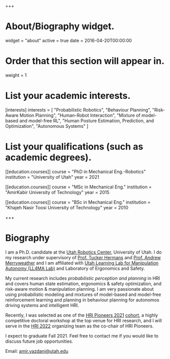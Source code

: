 +++
# About/Biography widget.
widget = "about"
active = true
date = 2016-04-20T00:00:00

# Order that this section will appear in.
weight = 1

# List your academic interests.
[interests]
  interests = [
    "Probabilistic Robotics",
    "Behaviour Planning",
    "Risk-Aware Motion Planning",
    "Human-Robot Interaction",
    "Mixture of model-based and model-free RL",
    "Human Posture Estimation, Prediction, and Optimization",
    "Autonomous Systems"
]

# List your qualifications (such as academic degrees).
[[education.courses]]
  course = "PhD in Mechanical Eng.-Robotics"
  institution = "University of Utah"
  year = 2021

[[education.courses]]
  course = "MSc in Mechanical Eng."
  institution = "AmirKabir University of Technology"
  year = 2015

[[education.courses]]
  course = "BSc in Mechanical Eng."
  institution = "Khajeh Nasir Toosi University of Technology"
  year = 2010

+++

# Biography
I am a Ph.D. candidate at the [Utah Robotics Center](http://robotics.coe.utah.edu/), University of Utah. I do my research under supervisory of [Prof. Tucker Hermans](http://www.cs.utah.edu/~thermans/) and [Prof. Andrew Merryweather](https://mech.utah.edu/faculty/andrew-merryweather/) and I am affiliated with [Utah Learning Lab for Manipulation Autonomy (LL4MA Lab)](https://robot-learning.cs.utah.edu/) and Laboratory of Ergonomics and Safety.

My current research includes *probabilistic perception and planning* in HRI and covers human state estimation, ergonomics & safety optimization, and risk-aware motion & manipulation planning.
I am very passionate about using probabilistic modeling and mixtures of model-based and model-free reinforcement learning and planning in behaviour planning for autonomos driving systems and intelligent HRI.

Recently, I was selected as one of the [HRI Pioneers 2021](http://www.hripioneers.info/hri21/index.html) [cohort](http://www.hripioneers.info/hri21/participants.html), a highly competitive doctoral workshop at the top venue for HRI research, and I will serve in the [HRI 2022](https://humanrobotinteraction.org/2022/) organizing team as the co-chair of HRI Pioneers.

I expect to graduate Fall 2021. Feel free to contact me if you would like to discuss future job opportunities.



Email: amir.yazdani@utah.edu
